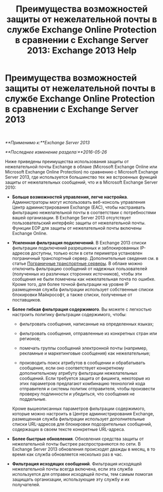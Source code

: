 ﻿---
title: 'Преимущества возможностей защиты от нежелательной почты в службе Exchange Online Protection в сравнении с Exchange Server 2013: Exchange 2013 Help'
TOCTitle: Преимущества возможностей защиты от нежелательной почты в службе Exchange Online Protection в сравнении с Exchange Server 2013
ms:assetid: 00e37a3c-3fbc-488f-bdad-d52a3c80fd72
ms:mtpsurl: https://technet.microsoft.com/ru-ru/library/JJ673032(v=EXCHG.150)
ms:contentKeyID: 50487339
ms.date: 04/30/2018
mtps_version: v=EXCHG.150
ms.translationtype: HT
---

# Преимущества возможностей защиты от нежелательной почты в службе Exchange Online Protection в сравнении с Exchange Server 2013

 

_**Применимо к:**Exchange Server 2013_

_**Последнее изменение раздела:**2016-05-26_

Ниже приведены преимущества использования защиты от нежелательной почты Exchange в облаке (Microsoft Exchange Online или Microsoft Exchange Online Protection) по сравнению с Microsoft Exchange Server 2013, где используется большинство тех же встроенных функций защиты от нежелательных сообщений, что и в Microsoft Exchange Server 2010:

  - **Больше возможностей управления, легче настройка**. Администраторы могут использовать веб-консоль управления Центр администрирования Exchange (EAC), чтобы настраивать фильтрацию нежелательной почты в соответствии с потребностями вашей организации. В Exchange Server 2013 отсутствует пользовательский интерфейс защиты от нежелательной почты. Функции EOP для защиты от нежелательной почты включены Exchange Online.

  - **Усиленная фильтрация подключений**. В Exchange 2013 списки фильтрации подключений разрешенных и заблокированных IP-адресов доступны, только если в сети периметра установлен пограничный транспортный сервер. Дополнительные сведения см. в статье [Пограничные транспортные серверы](edge-transport-servers-exchange-2013-help.md). В облаке можно отключить фильтрацию сообщений от надежных пользователей (полученных из различных сторонних источников), чтобы эти сообщения не были помечены как нежелательная почта по ошибке. Кроме того, для более точной фильтрации на уровне IP размещенная служба фильтрации использует собственные списки блокировки Майкрософт, а также списки, полученные от поставщиков.

  - **Более гибкая фильтрация содержимого**. Вы можете с легкостью настроить политику фильтрации содержимого, чтобы:
    
      - фильтровать сообщения, написанные на определенных языках;
    
      - фильтровать сообщения, отправленные из конкретных стран или регионов;
    
      - помечать группы сообщений электронной почты (например, рекламные и маркетинговые сообщения) как нежелательные;
    
      - производить поиск атрибутов в сообщении и обрабатывать сообщение, если оно соответствует конкретному дополнительному атрибуту фильтрации нежелательных сообщений. Если требуется защита от фишинга, некоторые из этих параметров предлагают комбинацию технологий кода отправителя и системы политик отправителя, чтобы произвести проверку подлинности и убедиться, что сообщения не поддельные.
    
    Кроме вышеописанных параметров фильтрации содержимого, которые можно настроить в Центре администрирования Exchange, размещенная служба фильтрации использует дополнительные списки URL-адресов для блокировки подозрительных сообщений, содержащих в своем тексте конкретные URL-адреса.

  - **Более быстрые обновления**. Обновления средства защиты от нежелательной почты быстрее распространяются по сети. В Exchange Server 2013 обновления происходят дважды в месяц, в то время как служба обновляется несколько раз в час.

  - **Фильтрация исходящих сообщений**. Фильтрация исходящей нежелательной почты всегда включена, если эта служба используется для отправки исходящей почты, тем самым помогая защищать организации, использующие эту службу и их получателей.

